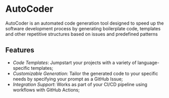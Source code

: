 # AutoCoder
AutoCoder is an automated code generation tool designed to speed up the software development process by generating boilerplate code, templates and other repetitive structures based on issues and predefined patterns

## Features
* _Code Templates_: Jumpstart your projects with a variety of language-specific templates;
* _Customizable Generation_: Tailor the generated code to your specific needs by specifying your prompt as a GitHub Issue;
* _Integration Support_: Works as part of your CI/CD pipeline using workflows with GitHub Actions;
